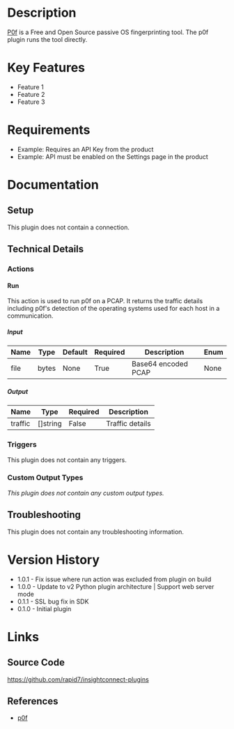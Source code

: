 # Description

[P0f](http://lcamtuf.coredump.cx/p0f3/) is a Free and Open Source passive OS fingerprinting tool.
The p0f plugin runs the tool directly.

# Key Features

* Feature 1
* Feature 2
* Feature 3

# Requirements

* Example: Requires an API Key from the product
* Example: API must be enabled on the Settings page in the product

# Documentation

## Setup

This plugin does not contain a connection.

## Technical Details

### Actions

#### Run

This action is used to run p0f on a PCAP.
It returns the traffic details including p0f's detection of the operating systems used for each host in a communication.

##### Input

|Name|Type|Default|Required|Description|Enum|
|----|----|-------|--------|-----------|----|
|file|bytes|None|True|Base64 encoded PCAP|None|

##### Output

|Name|Type|Required|Description|
|----|----|--------|-----------|
|traffic|[]string|False|Traffic details|

### Triggers

This plugin does not contain any triggers.

### Custom Output Types

_This plugin does not contain any custom output types._

## Troubleshooting

This plugin does not contain any troubleshooting information.

# Version History

* 1.0.1 - Fix issue where run action was excluded from plugin on build
* 1.0.0 - Update to v2 Python plugin architecture | Support web server mode
* 0.1.1 - SSL bug fix in SDK
* 0.1.0 - Initial plugin

# Links

## Source Code

https://github.com/rapid7/insightconnect-plugins

## References

* [p0f](http://lcamtuf.coredump.cx/p0f3/)


